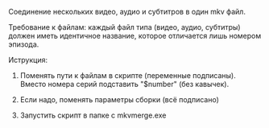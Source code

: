 Соединение нескольких видео, аудио и субтитров в один mkv файл.

Требование к файлам: каждый файл типа (видео, аудио, субтитры) должен иметь идентичное название, которое отличается лишь номером эпизода.

Иструкция:
1) Поменять пути к файлам в скрипте (переменные подписаны). Вместо номера серий подставить "$number" (без кавычек).

2) Если надо, поменять параметры сборки (всё подписано)

3) Запустить скрипт в папке с mkvmerge.exe
